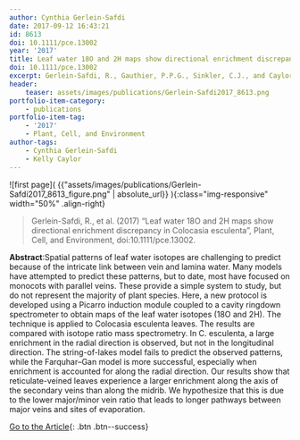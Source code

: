 ```yaml
---
author: Cynthia Gerlein-Safdi
date: 2017-09-12 16:43:21
id: 8613
doi: 10.1111/pce.13002
year: '2017'
title: Leaf water 18O and 2H maps show directional enrichment discrepancy in Colocasia esculenta
doi: 10.1111/pce.13002
excerpt: Gerlein-Safdi, R., Gauthier, P.P.G., Sinkler, C.J., and Caylor, K.K. (2017) Leaf water 18O and 2H maps show directional enrichment discrepancy in Colocasia esculenta, Plant, Cell, and Environment, doi:10.1111/pce.13002
header:
    teaser: assets/images/publications/Gerlein-Safdi2017_8613.png
portfolio-item-category:
    - publications
portfolio-item-tag:
    - '2017'
    - Plant, Cell, and Environment
author-tags:
    - Cynthia Gerlein-Safdi
    - Kelly Caylor
---
```


![first page]( {{"assets/images/publications/Gerlein-Safdi2017_8613_figure.png" | absolute_url}} ){:class="img-responsive" width="50%" .align-right}


> Gerlein-Safdi, R., et al. (2017) “Leaf water 18O and 2H maps show directional enrichment discrepancy in Colocasia esculenta”, Plant, Cell, and Environment, doi:10.1111/pce.13002.


**Abstract**:Spatial patterns of leaf water isotopes are challenging to predict because of the intricate link between vein and lamina water. Many models have attempted to predict these patterns, but to date, most have focused on monocots with parallel veins. These provide a simple system to study, but do not represent the majority of plant species. Here, a new protocol is developed using a Picarro induction module coupled to a cavity ringdown spectrometer to obtain maps of the leaf water isotopes (18O and 2H). The technique is applied to Colocasia esculenta leaves. The results are compared with isotope ratio mass spectrometry. In C. esculenta, a large enrichment in the radial direction is observed, but not in the longitudinal direction. The string-of-lakes model fails to predict the observed patterns, while the Farquhar–Gan model is more successful, especially when enrichment is accounted for along the radial direction. Our results show that reticulate-veined leaves experience a larger enrichment along the axis of the secondary veins than along the midrib. We hypothesize that this is due to the lower major/minor vein ratio that leads to longer pathways between major veins and sites of evaporation.


[Go to the Article](http://onlinelibrary.wiley.com/doi/10.1111/pce.13002/full){: .btn .btn--success}